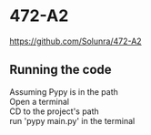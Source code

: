 # 472-A2

https://github.com/Solunra/472-A2

## Running the code
Assuming Pypy is in the path  
Open a terminal  
CD to the project's path  
run 'pypy main.py' in the terminal
